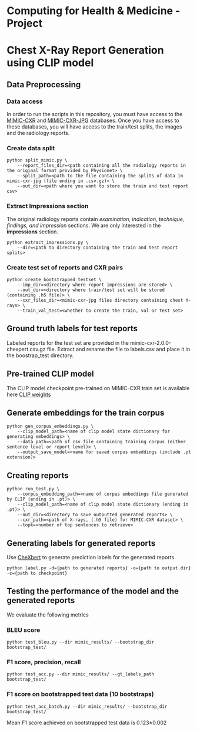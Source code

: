 # Computing for Health & Medicine - Project

# Chest X-Ray Report Generation using CLIP model
 
## Data Preprocessing

### Data access
In order to run the scripts in this repository, you must have access to the [MIMIC-CXR](https://physionet.org/content/mimic-cxr/2.0.0/files/#files-panel) and [MIMIC-CXR-JPG](https://physionet.org/content/mimic-cxr-jpg/2.1.0/) databases.
Once you have access to these databases, you will have access to the train/test splits, the images and the radiology reports.

### Create data split

```
python split_mimic.py \
    --report_files_dir=<path containing all the radiology reports in the original format provided by Physionet> \
    --split_path=<path to the file containing the splits of data in mimic-cxr-jpg (file ending in .csv.gz)> \
    --out_dir=<path where you want to store the train and test report csv>
```

### Extract Impressions section

The original radiology reports contain <i>examination,  indication, technique, findings, and impression</i> sections. We are only interested in the <b>impressions</b> section.

```
python extract_impressions.py \
    --dir=<path to directory containing the train and test report splits>
```

### Create test set of reports and CXR pairs

```
python create_bootstrapped_testset \
    --imp_dir=<directory where report impressions are stored> \
    --out_dir=<directory where train/test set will be stored (containing .h5 file)> \
    --cxr_files_dir=<mimic-cxr-jpg files directory containing chest X-rays> \
    --train_val_test=<whether to create the train, val or test set>
```

## Ground truth labels for test reports

Labeled reports for the test set are provided in the mimic-cxr-2.0.0-chexpert.csv.gz file. Extract and rename the file to labels.csv and place it in the boostrap_test directory.

## Pre-trained CLIP model

The CLIP model checkpoint pre-trained on MIMIC-CXR train set is available here [CLIP weights](https://stanfordmedicine.app.box.com/s/dbebk0jr5651dj8x1cu6b6kqyuuvz3ml)

## Generate embeddings for the train corpus

```
python gen_corpus_embeddings.py \
    --clip_model_path=<name of clip model state dictionary for generating embeddings> \
    --data_path=<path of csv file containing training corpus (either sentence level or report level)> \
    --output_save_model=<name for saved corpus embeddings (include .pt extension)>
```

## Creating reports

```
python run_test.py \
    --corpus_embedding_path=<name of corpus embeddings file generated by CLIP (ending in .pt)> \
    --clip_model_path=<name of clip model state dictionary (ending in .pt)> \
    --out_dir=<directory to save outputted generated reports> \
    --cxr_path=<path of X-rays, (.h5 file) for MIMIC-CXR dataset> \
    --topk=<number of top sentences to retrieve>
```

## Generating labels for generated reports

Use [CheXbert](https://github.com/stanfordmlgroup/CheXbert/tree/master) to generate prediction labels for the generated reports.

```
python label.py -d={path to generated reports} -o={path to output dir} -c={path to checkpoint}
```

## Testing the performance of the model and the generated reports

We evaluate the following metrics

### BLEU score

```
python test_bleu.py --dir mimic_results/ --bootstrap_dir bootstrap_test/
```

### F1 score, precision, recall

```
python test_acc.py --dir mimic_results/ --gt_labels_path bootstrap_test/
```

### F1 score on bootstrapped test data (10 bootstraps)
```
python test_acc_batch.py --dir mimic_results/ --bootstrap_dir bootstrap_test/
```

Mean F1 score achieved on bootstrapped test data is 0.123$\pm$0.002

